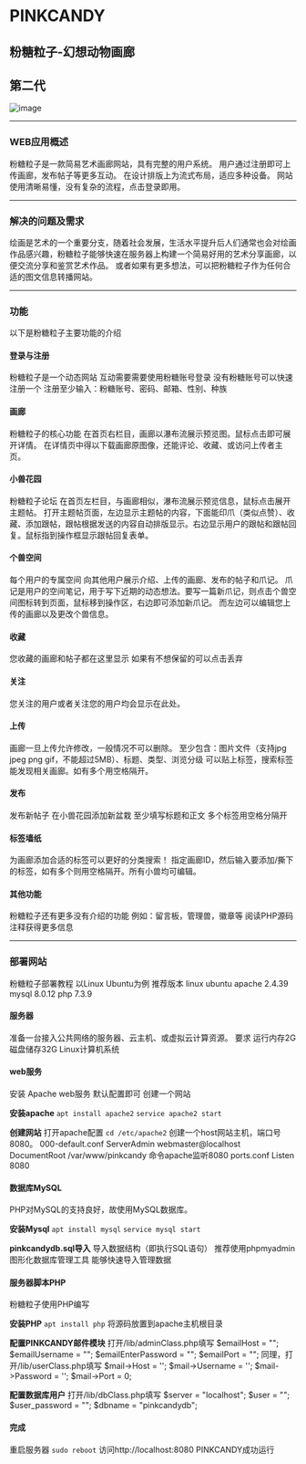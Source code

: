 # PINKCANDY
## 粉糖粒子-幻想动物画廊
## 第二代

![image](https://github.com/user-attachments/assets/207d2110-c99b-46cc-9e7a-5d85224d7161)

---

### WEB应用概述
粉糖粒子是一款简易艺术画廊网站，具有完整的用户系统。
用户通过注册即可上传画廊，发布帖子等更多互动。
在设计排版上为流式布局，适应多种设备。
网站使用清晰易懂，没有复杂的流程，点击登录即用。

---

### 解决的问题及需求
绘画是艺术的一个重要分支，随着社会发展，生活水平提升后人们通常也会对绘画作品感兴趣，粉糖粒子能够快速在服务器上构建一个简易好用的艺术分享画廊，以便交流分享和鉴赏艺术作品。
或者如果有更多想法，可以把粉糖粒子作为任何合适的图文信息转播网站。

---

### 功能
以下是粉糖粒子主要功能的介绍

#### 登录与注册
粉糖粒子是一个动态网站
互动需要需要使用粉糖账号登录
没有粉糖账号可以快速注册一个
注册至少输入：粉糖账号、密码、邮箱、性别、种族

#### 画廊
粉糖粒子的核心功能
在首页右栏目，画廊以瀑布流展示预览图。鼠标点击即可展开详情。
在详情页中得以下载画廊原图像，还能评论、收藏、或访问上传者主页。

#### 小兽花园
粉糖粒子论坛
在首页左栏目，与画廊相似，瀑布流展示预览信息，鼠标点击展开主题帖。
打开主题帖页面，左边显示主题帖的内容，下面能印爪（类似点赞）、收藏、添加跟帖，跟帖根据发送的内容自动排版显示。右边显示用户的跟帖和跟帖回复。鼠标指到操作框显示跟帖回复表单。

#### 个兽空间
每个用户的专属空间
向其他用户展示介绍、上传的画廊、发布的帖子和爪记。
爪记是用户的空间笔记，用于写下近期的动态想法。要写一篇新爪记，则点击个兽空间图标转到页面，鼠标移到操作区，右边即可添加新爪记。
而左边可以编辑您上传的画廊以及更改个兽信息。

#### 收藏
您收藏的画廊和帖子都在这里显示
如果有不想保留的可以点击丢弃

#### 关注
您关注的用户或者关注您的用户均会显示在此处。

#### 上传
画廊一旦上传允许修改，一般情况不可以删除。
至少包含：图片文件（支持jpg jpeg png gif，不能超过5MB）、标题、类型、浏览分级
可以贴上标签，搜索标签能发现相关画廊。如有多个用空格隔开。

#### 发布
发布新帖子
在小兽花园添加新盆栽
至少填写标题和正文 多个标签用空格分隔开

#### 标签墙纸
为画廊添加合适的标签可以更好的分类搜索！
指定画廊ID，然后输入要添加/撕下的标签，如有多个则用空格隔开。所有小兽均可编辑。

#### 其他功能
粉糖粒子还有更多没有介绍的功能
例如：留言板，管理兽，徽章等
阅读PHP源码注释获得更多信息

---

### 部署网站
粉糖粒子部署教程
以Linux Ubuntu为例
推荐版本
linux ubuntu
apache 2.4.39
mysql 8.0.12
php 7.3.9

#### 服务器
准备一台接入公共网络的服务器、云主机、或虚拟云计算资源。
要求
运行内存2G 磁盘储存32G Linux计算机系统

#### web服务
安装 Apache web服务
默认配置即可
创建一个网站

**安装apache**
`apt install apache2`
`service apache2 start`

**创建网站**
打开apache配置
`cd /etc/apache2`
创建一个host网站主机，端口号8080。
000-default.conf
ServerAdmin webmaster@localhost
DocumentRoot /var/www/pinkcandy
命令apache监听8080
ports.conf
Listen 8080

#### 数据库MySQL
PHP对MySQL的支持良好，故使用MySQL数据库。

**安装Mysql**
`apt install mysql`
`service mysql start`

**pinkcandydb.sql导入**
导入数据结构（即执行SQL语句）
推荐使用phpmyadmin图形化数据库管理工具
能够快速导入管理数据

#### 服务器脚本PHP
粉糖粒子使用PHP编写

**安装PHP**
``apt install php``
将源码放置到apache主机根目录

**配置PINKCANDY邮件模块**
打开/lib/adminClass.php填写
    $emailHost = "";
    $emailUsername = "";
    $emailEnterPassword = "";
    $emailPort = "";
同理，打开/lib/userClass.php填写
    $mail->Host = '';
    $mail->Username = '';
    $mail->Password = '';
    $mail->Port = 0;

**配置数据库用户**
打开/lib/dbClass.php填写
    $server = "localhost";
    $user = "";
    $user_password = "";
    $dbname = "pinkcandydb";

#### 完成
重启服务器
`sudo reboot`
访问http://localhost:8080
PINKCANDY成功运行
